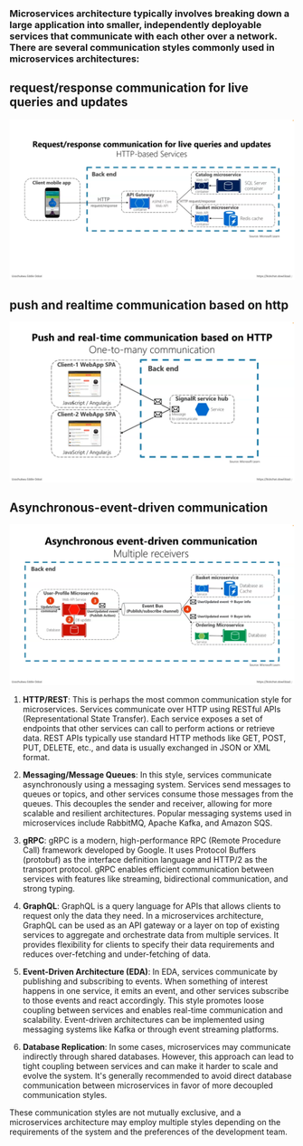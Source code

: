 ### Microservices architecture typically involves breaking down a large application into smaller, independently deployable services that communicate with each other over a network. There are several communication styles commonly used in microservices architectures:


## request/response communication for live queries and updates 

<img src="../public/images/request-response-communication.png" alt="request-response-communication">


## push and realtime communication based on http

<img src="../public/images/push-realtime.png" alt="push-realtime">


## Asynchronous-event-driven communication 

<img src="../public/images/Asynchronous-event-driven.png" alt="Asynchronous-event-driven">



1. **HTTP/REST**: This is perhaps the most common communication style for microservices. Services communicate over HTTP using RESTful APIs (Representational State Transfer). Each service exposes a set of endpoints that other services can call to perform actions or retrieve data. REST APIs typically use standard HTTP methods like GET, POST, PUT, DELETE, etc., and data is usually exchanged in JSON or XML format.

2. **Messaging/Message Queues**: In this style, services communicate asynchronously using a messaging system. Services send messages to queues or topics, and other services consume those messages from the queues. This decouples the sender and receiver, allowing for more scalable and resilient architectures. Popular messaging systems used in microservices include RabbitMQ, Apache Kafka, and Amazon SQS.

3. **gRPC**: gRPC is a modern, high-performance RPC (Remote Procedure Call) framework developed by Google. It uses Protocol Buffers (protobuf) as the interface definition language and HTTP/2 as the transport protocol. gRPC enables efficient communication between services with features like streaming, bidirectional communication, and strong typing.

4. **GraphQL**: GraphQL is a query language for APIs that allows clients to request only the data they need. In a microservices architecture, GraphQL can be used as an API gateway or a layer on top of existing services to aggregate and orchestrate data from multiple services. It provides flexibility for clients to specify their data requirements and reduces over-fetching and under-fetching of data.

5. **Event-Driven Architecture (EDA)**: In EDA, services communicate by publishing and subscribing to events. When something of interest happens in one service, it emits an event, and other services subscribe to those events and react accordingly. This style promotes loose coupling between services and enables real-time communication and scalability. Event-driven architectures can be implemented using messaging systems like Kafka or through event streaming platforms.

6. **Database Replication**: In some cases, microservices may communicate indirectly through shared databases. However, this approach can lead to tight coupling between services and can make it harder to scale and evolve the system. It's generally recommended to avoid direct database communication between microservices in favor of more decoupled communication styles.

These communication styles are not mutually exclusive, and a microservices architecture may employ multiple styles depending on the requirements of the system and the preferences of the development team.